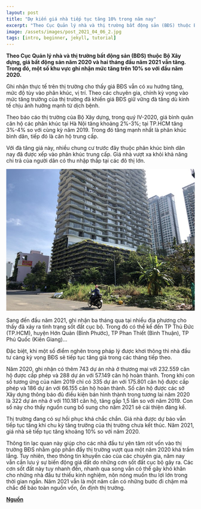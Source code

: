 ```yaml
---
layout: post
title: "Dự kiến giá nhà tiếp tục tăng 10% trong năm nay"
excerpt: "Theo Cục Quản lý nhà và thị trường bất động sản (BĐS) thuộc Bộ Xây dựng, giá bất động sản năm 2020 và hai tháng đầu năm 2021 vẫn tăng. Trong đó, một số khu vực ghi nhận mức tăng trên 10% so với đầu năm 2020."
image: /assets/images/post_2021_04_06_2.jpg
tags: [intro, beginner, jekyll, tutorial]
---
```


**Theo Cục Quản lý nhà và thị trường bất động sản (BĐS) thuộc Bộ Xây dựng, giá bất động sản năm 2020 và hai tháng đầu năm 2021 vẫn tăng. Trong đó, một số khu vực ghi nhận mức tăng trên 10% so với đầu năm 2020.**

Ghi nhận thực tế trên thị trường cho thấy giá BĐS vẫn có xu hướng tăng, mức độ tùy vào phân khúc, vị trí. Theo các chuyên gia, chính kỳ vọng vào mức tăng trưởng của thị trường đã khiến giá BĐS giữ vững đà tăng dù kinh tế chịu ảnh hưởng mạnh từ dịch bệnh.

Theo báo cáo thị trường của Bộ Xây dựng, trong quý IV-2020, giá bình quân căn hộ các phân khúc tại Hà Nội tăng khoảng 2%-3%; tại TP.HCM tăng 3%-4% so với cùng kỳ năm 2019. Trong đó tăng mạnh nhất là phân khúc bình dân, tiếp đó là căn hộ trung cấp.

Với đà tăng giá này, nhiều chung cư trước đây thuộc phân khúc bình dân nay đã được xếp vào phân khúc trung cấp. Giá nhà vượt xa khỏi khả năng chi trả của người dân có thu nhập thấp tại các đô thị lớn.

![Giá căn hộ trong năm 2021 được dự đoán vẫn giữ đà tăng. ](/assets/images/post_2021_04_06_2.jpg)

Sang đến đầu năm 2021, ghi nhận ba tháng qua tại nhiều địa phương cho thấy đã xảy ra tình trạng sốt đất cục bộ. Trong đó có thể kể đến TP Thủ Đức (TP.HCM), huyện Hớn Quản (Bình Phước), TP Phan Thiết (Bình Thuận), TP Phú Quốc (Kiên Giang)...

Đặc biệt, khi một số điểm nghẽn trong pháp lý được khơi thông thì nhà đầu tư càng kỳ vọng BĐS sẽ tiếp tục tăng giá trong các tháng tiếp theo.

Năm 2020, ghi nhận có thêm 743 dự án nhà ở thương mại với 232.559 căn hộ được cấp phép và 288 dự án với 57.149 căn hộ hoàn thành. Trong khi con số tương ứng của năm 2019 chỉ có 335 dự án với 175.801 căn hộ được cấp phép và 186 dự án với 66.155 căn hộ hoàn thành. Số căn hộ được các sở Xây dựng thông báo đủ điều kiện bán hình thành trong tương lai năm 2020 là 322 dự án nhà ở với 110.181 căn hộ, tăng gấp 1,5 lần so với năm 2019. Con số này cho thấy nguồn cung bổ sung cho năm 2021 sẽ cải thiện đáng kể.

Thị trường đang có sự hồi phục khá chắc chắn. Giá nhà được dự báo vẫn tiếp tục tăng khi chu kỳ tăng trưởng của thị trường chưa kết thúc. Năm 2021, giá nhà sẽ tiếp tục tăng khoảng 10% so với năm 2020.

Thông tin lạc quan này giúp cho các nhà đầu tư yên tâm rót vốn vào thị trường BĐS nhằm góp phần đẩy thị trường vượt qua một năm 2020 khá trầm lắng. Tuy nhiên, theo thông tin khuyến cáo của các chuyên gia, năm nay vẫn cần lưu ý sự biến động giá đất do những cơn sốt đất cục bộ gây ra. Các cơn sốt đất này tuy nhanh đến, nhanh qua song vẫn có thể gây khó khăn cho những nhà đầu tư thiếu kinh nghiệm, nôn nóng muốn thu lợi lớn trong thời gian ngắn. Năm 2021 vẫn là một năm cần có những bước đi chậm mà chắc để bảo toàn nguồn vốn, ổn định thị trường. 

**[Nguồn](https://plo.vn/bat-dong-san/du-kien-gia-nha-tiep-tuc-tang-10-trong-nam-nay-977084.html)**